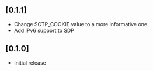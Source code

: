 ## [0.1.1]
- Change SCTP_COOKIE value to a more informative one
- Add IPv6 support to SDP

## [0.1.0]
- Initial release
